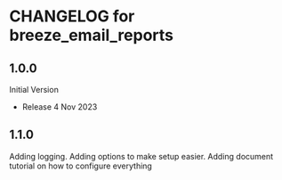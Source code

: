 # CHANGELOG for breeze_email_reports

## 1.0.0
Initial Version
* Release 4 Nov 2023

## 1.1.0
Adding logging.
Adding options to make setup easier.
Adding document tutorial on how to configure everything
